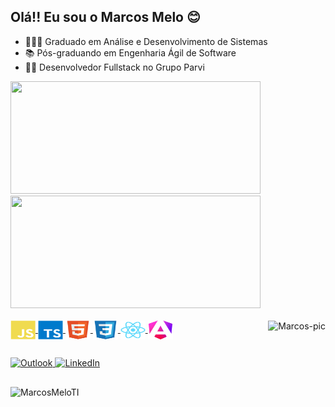 ## Olá!! Eu sou o Marcos Melo 😊

- 👨🏻‍🎓 Graduado em Análise e Desenvolvimento de Sistemas
- 📚 Pós-graduando em Engenharia Ágil de Software
- 👨‍💻 Desenvolvedor Fullstack no Grupo Parvi

 <div>
  <a href="https://github.com/MarcosMeloTI">
  <img height="180em" width="400px" src="https://github-readme-stats.vercel.app/api?username=MarcosMeloTI&show_icons=true&theme=dracula&include_all_commits=true&count_private=true"/>
  <img height="180em" width="400px" src="https://github-readme-stats.vercel.app/api/top-langs/?username=MarcosMeloTI&layout=compact&langs_count=7&theme=dracula"/>
</div>
<div style="display: inline_block"><br>
  <img align="center" alt="Marcos-Js" height="30" width="40" src="https://raw.githubusercontent.com/devicons/devicon/master/icons/javascript/javascript-plain.svg">
  <img align="center" alt="Marcos-Ts" height="30" width="40" src="https://raw.githubusercontent.com/devicons/devicon/master/icons/typescript/typescript-original.svg">
  <img align="center" alt="Marcos-HTML" height="30" width="40" src="https://raw.githubusercontent.com/devicons/devicon/master/icons/html5/html5-original.svg">
  <img align="center" alt="Marcos-CSS" height="30" width="40" src="https://raw.githubusercontent.com/devicons/devicon/master/icons/css3/css3-original.svg">
  <img align="center" alt="Marcos-React" height="30" width="40" src="https://raw.githubusercontent.com/devicons/devicon/master/icons/react/react-original.svg">
  <img align="center" alt="Marcos-React" height="30" width="40" src="https://raw.githubusercontent.com/devicons/devicon/master/icons/angular/angular-original.svg">
  <img align="right" alt="Marcos-pic" height="180" src="https://raw.githubusercontent.com/MicaelliMedeiros/micaellimedeiros/master/image/computer-illustration.png">
</div>

  ##
  
  <div> 
  <a href = "mailto:marcosmeloti@outlook.com"><img alt="Outlook" src="https://img.shields.io/badge/Outlook-A910F2?style=for-the-badge&logo=microsoft-outlook&logoColor=white" target="_blank">     </a>
  <a href="https://www.linkedin.com/in/marcosmeloti" target="_blank"><img alt="LinkedIn" src="https://img.shields.io/badge/-Linkedin-A910F2?style=for-the-badge&logo=Linkedin&logoColor=white&link=https://www.linkedin.com/in/marcosmeloti" target="_blank">
   </a> 
    
  </div>
  
  ##
  
   <img src="https://komarev.com/ghpvc/?username=MarcosMeloTI&color=red" alt="MarcosMeloTI"/>
